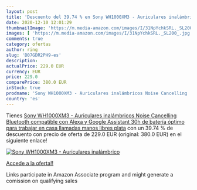```yaml
---
layout: post
title: 'Descuento del 39.74 % en Sony WH1000XM3 - Auriculares inalámbrico'
date: 2020-12-10 12:01:29
thumbnailImage: 'https://m.media-amazon.com/images/I/31NpYchkSRL._SL200_.jpg'
images: [ 'https://m.media-amazon.com/images/I/31NpYchkSRL._SL200_.jpg' ]
comments: true
category: ofertas
author: ring
slug: 'B07GDR2PH9-es'
description:
actualPrice: 229.0 EUR
currency: EUR
price: 229.0
comparePrice: 380.0 EUR
inStock: true
prodname: 'Sony WH1000XM3 - Auriculares inalámbricos Noise Cancelling  Bluetooth  compatible con Alexa y Google Assistant  30h de batería  óptimo para trabajar en casa  llamadas manos libres   plata'
country: 'es'
---
```


Tienes [Sony WH1000XM3 - Auriculares inalámbricos Noise Cancelling  Bluetooth  compatible con Alexa y Google Assistant  30h de batería  óptimo para trabajar en casa  llamadas manos libres   plata](https://www.amazon.es/dp/B07GDR2PH9/?tag=tolees-21) con un 39.74 % de descuento con precio de oferta de 229.0 EUR (original: 380.0 EUR) en el siguiente enlace!

[![Sony WH1000XM3 - Auriculares inalámbrico](https://m.media-amazon.com/images/I/31NpYchkSRL._SL200_.jpg)](https://www.amazon.es/dp/B07GDR2PH9/?tag=tolees-21)

[Accede a la oferta!!](https://www.amazon.es/dp/B07GDR2PH9/?tag=tolees-21)

Links participate in Amazon Associate program and might generate a comission on qualifying sales


